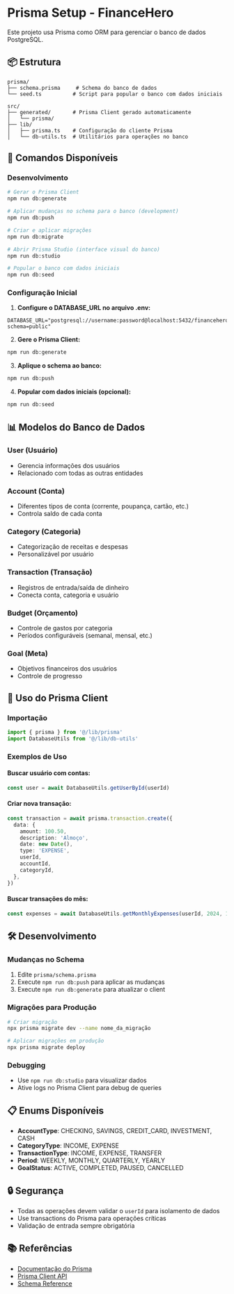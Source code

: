 # Prisma Setup - FinanceHero

Este projeto usa Prisma como ORM para gerenciar o banco de dados PostgreSQL.

## 📦 Estrutura

```
prisma/
├── schema.prisma     # Schema do banco de dados
└── seed.ts          # Script para popular o banco com dados iniciais

src/
├── generated/       # Prisma Client gerado automaticamente
│   └── prisma/
├── lib/
│   ├── prisma.ts    # Configuração do cliente Prisma
│   └── db-utils.ts  # Utilitários para operações no banco
```

## 🚀 Comandos Disponíveis

### Desenvolvimento
```bash
# Gerar o Prisma Client
npm run db:generate

# Aplicar mudanças no schema para o banco (development)
npm run db:push

# Criar e aplicar migrações
npm run db:migrate

# Abrir Prisma Studio (interface visual do banco)
npm run db:studio

# Popular o banco com dados iniciais
npm run db:seed
```

### Configuração Inicial

1. **Configure o DATABASE_URL no arquivo .env:**
```env
DATABASE_URL="postgresql://username:password@localhost:5432/financehero?schema=public"
```

2. **Gere o Prisma Client:**
```bash
npm run db:generate
```

3. **Aplique o schema ao banco:**
```bash
npm run db:push
```

4. **Popular com dados iniciais (opcional):**
```bash
npm run db:seed
```

## 📊 Modelos do Banco de Dados

### User (Usuário)
- Gerencia informações dos usuários
- Relacionado com todas as outras entidades

### Account (Conta)
- Diferentes tipos de conta (corrente, poupança, cartão, etc.)
- Controla saldo de cada conta

### Category (Categoria)
- Categorização de receitas e despesas
- Personalizável por usuário

### Transaction (Transação)
- Registros de entrada/saída de dinheiro
- Conecta conta, categoria e usuário

### Budget (Orçamento)
- Controle de gastos por categoria
- Períodos configuráveis (semanal, mensal, etc.)

### Goal (Meta)
- Objetivos financeiros dos usuários
- Controle de progresso

## 🔧 Uso do Prisma Client

### Importação
```typescript
import { prisma } from '@/lib/prisma'
import DatabaseUtils from '@/lib/db-utils'
```

### Exemplos de Uso

#### Buscar usuário com contas:
```typescript
const user = await DatabaseUtils.getUserById(userId)
```

#### Criar nova transação:
```typescript
const transaction = await prisma.transaction.create({
  data: {
    amount: 100.50,
    description: 'Almoço',
    date: new Date(),
    type: 'EXPENSE',
    userId,
    accountId,
    categoryId,
  },
})
```

#### Buscar transações do mês:
```typescript
const expenses = await DatabaseUtils.getMonthlyExpenses(userId, 2024, 1)
```

## 🛠️ Desenvolvimento

### Mudanças no Schema
1. Edite `prisma/schema.prisma`
2. Execute `npm run db:push` para aplicar as mudanças
3. Execute `npm run db:generate` para atualizar o client

### Migrações para Produção
```bash
# Criar migração
npx prisma migrate dev --name nome_da_migração

# Aplicar migrações em produção
npx prisma migrate deploy
```

### Debugging
- Use `npm run db:studio` para visualizar dados
- Ative logs no Prisma Client para debug de queries

## 📋 Enums Disponíveis

- **AccountType**: CHECKING, SAVINGS, CREDIT_CARD, INVESTMENT, CASH
- **CategoryType**: INCOME, EXPENSE
- **TransactionType**: INCOME, EXPENSE, TRANSFER
- **Period**: WEEKLY, MONTHLY, QUARTERLY, YEARLY
- **GoalStatus**: ACTIVE, COMPLETED, PAUSED, CANCELLED

## 🔒 Segurança

- Todas as operações devem validar o `userId` para isolamento de dados
- Use transactions do Prisma para operações críticas
- Validação de entrada sempre obrigatória

## 📚 Referências

- [Documentação do Prisma](https://www.prisma.io/docs/)
- [Prisma Client API](https://www.prisma.io/docs/reference/api-reference/prisma-client-reference)
- [Schema Reference](https://www.prisma.io/docs/reference/api-reference/prisma-schema-reference)
